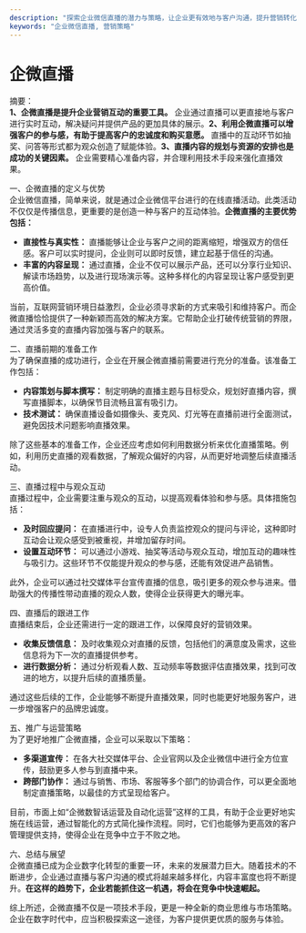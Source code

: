 ```yaml
---
description: "探索企业微信直播的潜力与策略，让企业更有效地与客户沟通，提升营销转化率。"
keywords: "企业微信直播, 营销策略"
---
```

# 企微直播

摘要：  
**1、企微直播是提升企业营销互动的重要工具。** 企业通过直播可以更直接地与客户进行实时互动，解决疑问并提供产品的更加具体的展示。**2、利用企微直播可以增强客户的参与感，有助于提高客户的忠诚度和购买意愿。** 直播中的互动环节如抽奖、问答等形式都为观众创造了赋能体验。**3、直播内容的规划与资源的安排也是成功的关键因素。** 企业需要精心准备内容，并合理利用技术手段来强化直播效果。

一、企微直播的定义与优势  
企业微信直播，简单来说，就是通过企业微信平台进行的在线直播活动。此类活动不仅仅是传播信息，更重要的是创造一种与客户的互动体验。**企微直播的主要优势包括：**

- **直接性与真实性：** 直播能够让企业与客户之间的距离缩短，增强双方的信任感。客户可以实时提问，企业则可以即时反馈，建立起基于信任的沟通。  
- **丰富的内容呈现：** 通过直播，企业不仅可以展示产品，还可以分享行业知识、解读市场趋势，以及进行现场演示等。这种多样化的内容呈现让客户感受到更高价值。

当前，互联网营销环境日益激烈，企业必须寻求新的方式来吸引和维持客户。而企微直播恰恰提供了一种新颖而高效的解决方案。它帮助企业打破传统营销的界限，通过灵活多变的直播内容加强与客户的联系。

二、直播前期的准备工作  
为了确保直播的成功进行，企业在开展企微直播前需要进行充分的准备。该准备工作包括：

- **内容策划与脚本撰写：** 制定明确的直播主题与目标受众，规划好直播内容，撰写直播脚本，以确保节目流畅且富有吸引力。  
- **技术测试：** 确保直播设备如摄像头、麦克风、灯光等在直播前进行全面测试，避免因技术问题影响直播效果。

除了这些基本的准备工作，企业还应考虑如何利用数据分析来优化直播策略。例如，利用历史直播的观看数据，了解观众偏好的内容，从而更好地调整后续直播活动。

三、直播过程中与观众互动  
直播过程中，企业需要注重与观众的互动，以提高观看体验和参与感。具体措施包括：

- **及时回应提问：** 在直播进行中，设专人负责监控观众的提问与评论，这种即时互动会让观众感受到被重视，并增加留存时间。  
- **设置互动环节：** 可以通过小游戏、抽奖等活动与观众互动，增加互动的趣味性与吸引力。这些环节不仅能提升观众的参与感，还能有效促进产品销售。

此外，企业可以通过社交媒体平台宣传直播的信息，吸引更多的观众参与进来。借助强大的传播性带动直播的观众人数，使得企业获得更大的曝光率。

四、直播后的跟进工作  
直播结束后，企业还需进行一定的跟进工作，以保障良好的营销效果。

- **收集反馈信息：** 及时收集观众对直播的反馈，包括他们的满意度及需求，这些信息将为下一次的直播提供参考。  
- **进行数据分析：** 通过分析观看人数、互动频率等数据评估直播效果，找到可改进的地方，以提升后续的直播质量。

通过这些后续的工作，企业能够不断提升直播效果，同时也能更好地服务客户，进一步增强客户的品牌忠诚度。

五、推广与运营策略  
为了更好地推广企微直播，企业可以采取以下策略：

- **多渠道宣传：** 在各大社交媒体平台、企业官网以及企业微信中进行全方位宣传，鼓励更多人参与到直播中来。  
- **跨部门协作：** 通过与销售、市场、客服等多个部门的协调合作，可以更全面地制定直播策略，以最佳的方式呈现给客户。

目前，市面上如“企微数智话运营及自动化运营”这样的工具，有助于企业更好地实施在线运营，通过智能化的方式简化操作流程。同时，它们也能够为更高效的客户管理提供支持，使得企业在竞争中立于不败之地。

六、总结与展望  
企微直播已成为企业数字化转型的重要一环，未来的发展潜力巨大。随着技术的不断进步，企业通过直播与客户沟通的模式将越来越多样化，内容丰富度也将不断提升。**在这样的趋势下，企业若能抓住这一机遇，将会在竞争中快速崛起。**

综上所述，企微直播不仅是一项技术手段，更是一种全新的商业思维与市场策略。企业在数字时代中，应当积极探索这一途径，为客户提供更优质的服务与体验。
